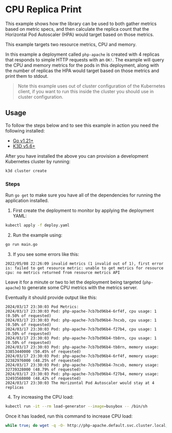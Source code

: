# CPU Replica Print

This example shows how the library can be used to both gather metrics based on metric specs, and then calculate the
replica count that the Horizontal Pod Autoscaler (HPA) would target based on those metrics.

This example targets two resource metrics, CPU and memory.

In this example a deployment called `php-apache` is created with 4 replicas that responds to simple HTTP requests
with an `OK!`. The example will query the CPU and memory metrics for the pods in this deployment, along with the number
of replicas the HPA would target based on those metrics and print them to stdout.

> Note this example uses out of cluster configuration of the Kubernetes client, if you want to run this inside the
> cluster you should use in cluster configuration.

## Usage

To follow the steps below and to see this example in action you need the following installed:

- [Go v1.21+](https://go.dev/doc/install)
- [K3D v5.6+](https://k3d.io/v5.6.0/#installation)

After you have installed the above you can provision a development Kubernetes cluster by running:

```bash
k3d cluster create
```

### Steps

Run `go get` to make sure you have all of the dependencies for running the application installed.

1. First create the deployment to monitor by applying the deployment YAML:

```bash
kubectl apply -f deploy.yaml
```

2. Run the example using:

```bash
go run main.go
```

3. If you see some errors like this:

```
2022/05/08 22:26:09 invalid metrics (1 invalid out of 1), first error is: failed to get resource metric: unable to get metrics for resource cpu: no metrics returned from resource metrics API
```

Leave it for a minute or two to let the deployment being targeted (`php-apache`) to generate some CPU metrics with
the metrics server.

Eventually it should provide output like this:

```
2024/03/17 23:30:03 Pod Metrics:
2024/03/17 23:30:03 Pod: php-apache-7cb7bd96b4-6rf4f, cpu usage: 1 (0.50% of requested)
2024/03/17 23:30:03 Pod: php-apache-7cb7bd96b4-7ncxb, cpu usage: 1 (0.50% of requested)
2024/03/17 23:30:03 Pod: php-apache-7cb7bd96b4-f27b4, cpu usage: 1 (0.50% of requested)
2024/03/17 23:30:03 Pod: php-apache-7cb7bd96b4-tb8rn, cpu usage: 1 (0.50% of requested)
2024/03/17 23:30:03 Pod: php-apache-7cb7bd96b4-tb8rn, memory usage: 33853440000 (50.45% of requested)
2024/03/17 23:30:03 Pod: php-apache-7cb7bd96b4-6rf4f, memory usage: 32382976000 (48.25% of requested)
2024/03/17 23:30:03 Pod: php-apache-7cb7bd96b4-7ncxb, memory usage: 32739328000 (48.79% of requested)
2024/03/17 23:30:03 Pod: php-apache-7cb7bd96b4-f27b4, memory usage: 32493568000 (48.42% of requested)
2024/03/17 23:30:03 The Horizontal Pod Autoscaler would stay at 4 replicas
```

4. Try increasing the CPU load:

```bash
kubectl run -it --rm load-generator --image=busybox -- /bin/sh
```

Once it has loaded, run this command to increase CPU load:

```bash
while true; do wget -q -O- http://php-apache.default.svc.cluster.local; done
```
